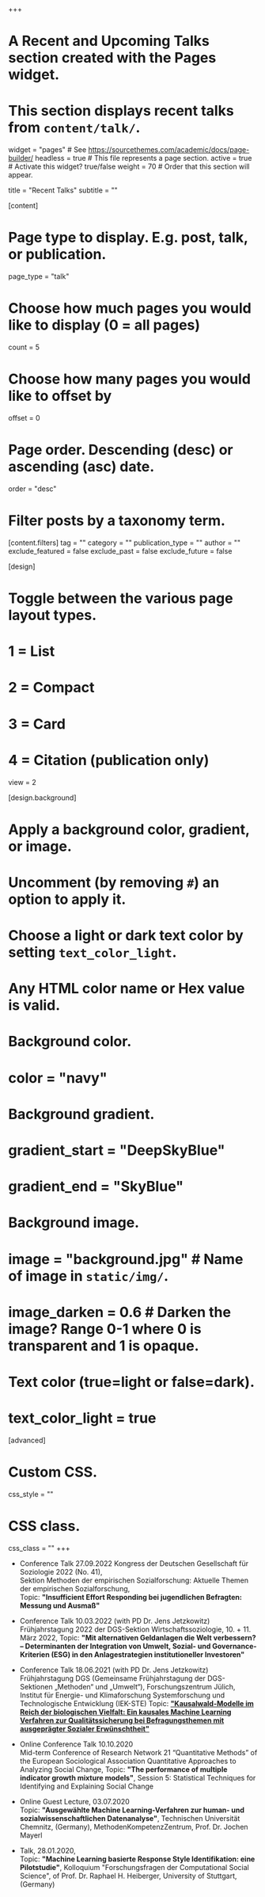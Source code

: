 +++
# A Recent and Upcoming Talks section created with the Pages widget.
# This section displays recent talks from `content/talk/`.

widget = "pages"  # See https://sourcethemes.com/academic/docs/page-builder/
headless = true  # This file represents a page section.
active = true  # Activate this widget? true/false
weight = 70  # Order that this section will appear.

title = "Recent Talks"
subtitle = ""

[content]
  # Page type to display. E.g. post, talk, or publication.
  page_type = "talk"
  
  # Choose how much pages you would like to display (0 = all pages)
  count = 5
  
  # Choose how many pages you would like to offset by
  offset = 0

  # Page order. Descending (desc) or ascending (asc) date.
  order = "desc"

  # Filter posts by a taxonomy term.
  [content.filters]
    tag = ""
    category = ""
    publication_type = ""
    author = ""
    exclude_featured = false
    exclude_past = false
    exclude_future = false
    
[design]
  # Toggle between the various page layout types.
  #   1 = List
  #   2 = Compact
  #   3 = Card
  #   4 = Citation (publication only)
  view = 2
  
[design.background]
  # Apply a background color, gradient, or image.
  #   Uncomment (by removing `#`) an option to apply it.
  #   Choose a light or dark text color by setting `text_color_light`.
  #   Any HTML color name or Hex value is valid.

  # Background color.
  # color = "navy"
  
  # Background gradient.
  # gradient_start = "DeepSkyBlue"
  # gradient_end = "SkyBlue"
  
  # Background image.
  # image = "background.jpg"  # Name of image in `static/img/`.
  # image_darken = 0.6  # Darken the image? Range 0-1 where 0 is transparent and 1 is opaque.

  # Text color (true=light or false=dark).
  # text_color_light = true  
  
[advanced]
 # Custom CSS. 
 css_style = ""
 
 # CSS class.
 css_class = ""
+++

- Conference Talk 27.09.2022
Kongress der Deutschen Gesellschaft für Soziologie 2022 (No. 41),\
Sektion Methoden der empirischen Sozialforschung: Aktuelle Themen der empirischen Sozialforschung,\
Topic: **"Insufficient Effort Responding bei jugendlichen Befragten: Messung und Ausmaß"**

- Conference Talk 10.03.2022 (with PD Dr. Jens Jetzkowitz)\
Frühjahrstagung 2022 der DGS-Sektion Wirtschaftssoziologie, 10. + 11. März 2022,
Topic: **"Mit alternativen Geldanlagen die Welt verbessern? – Determinanten der Integration von Umwelt, Sozial- und Governance-Kriterien (ESG) in den Anlagestrategien institutioneller Investoren"**

- Conference Talk 18.06.2021 (with PD Dr. Jens Jetzkowitz)\
Frühjahrstagung DGS (Gemeinsame Frühjahrstagung der DGS-Sektionen „Methoden“ und „Umwelt“), Forschungszentrum Jülich, Institut für Energie- und Klimaforschung Systemforschung und Technologische Entwicklung (IEK-STE)
Topic: [**"Kausalwald-Modelle im Reich der biologischen Vielfalt: Ein kausales Machine Learning Verfahren zur  Qualitätssicherung bei Befragungsthemen mit ausgeprägter Sozialer Erwünschtheit"**](https://download.fz-juelich.de/uk/2_Qualitaet-in-der-Umfrage-sichern.mp4)

- Online Conference Talk 10.10.2020\
Mid-term Conference of Research Network 21 “Quantitative Methods” of the European Sociological Association Quantitative Approaches
to Analyzing Social Change, 
Topic: **"The performance of multiple indicator growth mixture models"**,
Session 5: Statistical Techniques for Identifying and Explaining Social Change

- Online Guest Lecture, 03.07.2020\
Topic: **"Ausgewählte Machine Learning-Verfahren zur human- und sozialwissenschaftlichen Datenanalyse"**,
Technischen Universität Chemnitz, (Germany),
MethodenKompetenzZentrum, 
Prof. Dr. Jochen Mayerl

- Talk, 28.01.2020,\
Topic: **"Machine Learning basierte Response Style Identifikation: eine Pilotstudie"**,
Kolloquium "Forschungsfragen der Computational Social Science",
of Prof. Dr. Raphael H. Heiberger,
University of Stuttgart, (Germany)

